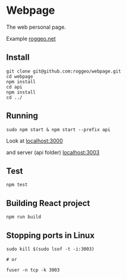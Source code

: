 # Webpage

The web personal page.

Example [roggeo.net](http://roggeo.net)


## Install

    git clone git@github.com:roggeo/webpage.git
    cd webpage
    npm install
    cd api
    npm install
    cd ../

## Running


    sudo npm start & npm start --prefix api


Look at [localhost:3000](http://localhost:3000)

and server (api folder)  [localhost:3003](http://localhost:3003)

## Test

    npm test


## Building React project

    npm run build


## Stopping ports in Linux

    sudo kill $(sudo lsof -t -i:3003)

    # or 

    fuser -n tcp -k 3003
